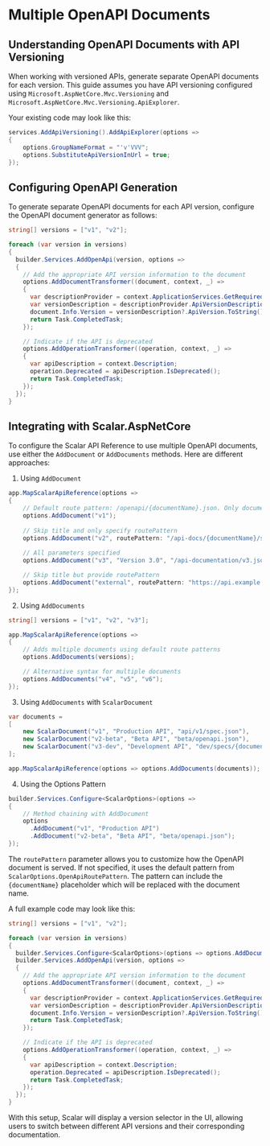 # Multiple OpenAPI Documents

## Understanding OpenAPI Documents with API Versioning

When working with versioned APIs, generate separate OpenAPI documents for each version. This guide assumes you have API versioning configured using `Microsoft.AspNetCore.Mvc.Versioning` and `Microsoft.AspNetCore.Mvc.Versioning.ApiExplorer`.

Your existing code may look like this:

```csharp
services.AddApiVersioning().AddApiExplorer(options =>
{
    options.GroupNameFormat = "'v'VVV";
    options.SubstituteApiVersionInUrl = true;
});
```

## Configuring OpenAPI Generation

To generate separate OpenAPI documents for each API version, configure the OpenAPI document generator as follows:

```csharp
string[] versions = ["v1", "v2"];

foreach (var version in versions)
{
  builder.Services.AddOpenApi(version, options =>
  {
    // Add the appropriate API version information to the document
    options.AddDocumentTransformer((document, context, _) =>
    {
      var descriptionProvider = context.ApplicationServices.GetRequiredService<IApiVersionDescriptionProvider>();
      var versionDescription = descriptionProvider.ApiVersionDescriptions.FirstOrDefault(x => x.GroupName == version);
      document.Info.Version = versionDescription?.ApiVersion.ToString();
      return Task.CompletedTask;
    });

    // Indicate if the API is deprecated
    options.AddOperationTransformer((operation, context, _) =>
    {
      var apiDescription = context.Description;
      operation.Deprecated = apiDescription.IsDeprecated();
      return Task.CompletedTask;
    });
  });
}
```

## Integrating with Scalar.AspNetCore

To configure the Scalar API Reference to use multiple OpenAPI documents, use either the `AddDocument` or `AddDocuments` methods. Here are different approaches:

1. Using `AddDocument`

```csharp
app.MapScalarApiReference(options =>
{
    // Default route pattern: /openapi/{documentName}.json. Only document name is required, title and routePattern are optional
    options.AddDocument("v1");
    
    // Skip title and only specify routePattern
    options.AddDocument("v2", routePattern: "/api-docs/{documentName}/spec.json");
    
    // All parameters specified
    options.AddDocument("v3", "Version 3.0", "/api-documentation/v3.json");

    // Skip title but provide routePattern
    options.AddDocument("external", routePattern: "https://api.example.com/v1/openapi.json");
});
```

2. Using `AddDocuments`

```csharp
string[] versions = ["v1", "v2", "v3"];

app.MapScalarApiReference(options =>
{
    // Adds multiple documents using default route patterns
    options.AddDocuments(versions);

    // Alternative syntax for multiple documents
    options.AddDocuments("v4", "v5", "v6");
});
```

3. Using `AddDocuments` with `ScalarDocument`

```csharp
var documents =
[
    new ScalarDocument("v1", "Production API", "api/v1/spec.json"),
    new ScalarDocument("v2-beta", "Beta API", "beta/openapi.json"),
    new ScalarDocument("v3-dev", "Development API", "dev/specs/{documentName}.json")
];

app.MapScalarApiReference(options => options.AddDocuments(documents));
```

4. Using the Options Pattern

```csharp
builder.Services.Configure<ScalarOptions>(options =>
{
    // Method chaining with AddDocument
    options
      .AddDocument("v1", "Production API")
      .AddDocument("v2-beta", "Beta API", "beta/openapi.json");
});
```

The `routePattern` parameter allows you to customize how the OpenAPI document is served. If not specified, it uses the default pattern from `ScalarOptions.OpenApiRoutePattern`. The pattern can include the `{documentName}` placeholder which will be replaced with the document name.


A full example code may look like this:

```csharp
string[] versions = ["v1", "v2"];

foreach (var version in versions)
{
  builder.Services.Configure<ScalarOptions>(options => options.AddDocument(version));
  builder.Services.AddOpenApi(version, options =>
  {
    // Add the appropriate API version information to the document
    options.AddDocumentTransformer((document, context, _) =>
    {
      var descriptionProvider = context.ApplicationServices.GetRequiredService<IApiVersionDescriptionProvider>();
      var versionDescription = descriptionProvider.ApiVersionDescriptions.FirstOrDefault(x => x.GroupName == version);
      document.Info.Version = versionDescription?.ApiVersion.ToString();
      return Task.CompletedTask;
    });

    // Indicate if the API is deprecated
    options.AddOperationTransformer((operation, context, _) =>
    {
      var apiDescription = context.Description;
      operation.Deprecated = apiDescription.IsDeprecated();
      return Task.CompletedTask;
    });
  });
}
```


With this setup, Scalar will display a version selector in the UI, allowing users to switch between different API versions and their corresponding documentation.
